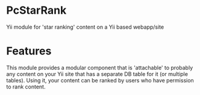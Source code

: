 PcStarRank
==========

Yii module for 'star ranking' content on a Yii based webapp/site

# Features

This module provides a modular component that is 'attachable' to probably any content on your Yii site that has a separate DB table for it (or multiple tables). Using it, your content can be ranked by users who have permission to rank content.


